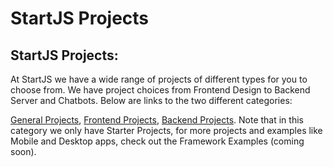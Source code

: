 # StartJS Projects

## StartJS Projects:

At StartJS we have a wide range of projects of different types for you to choose from. We have project choices from Frontend Design to Backend Server and Chatbots. Below are links to the two different categories:

[General Projects](start-a-project\general\general.md), [Frontend Projects](start-a-project\web\web.md), [Backend Projects](start-a-project\node\node.md).
Note that in this category we only have Starter Projects, for more projects and examples like Mobile and Desktop apps, check out the Framework Examples (coming soon).